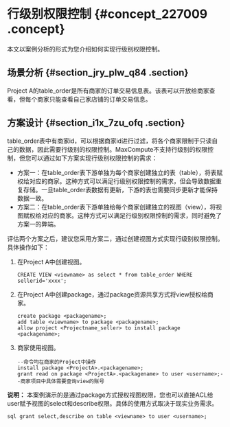 # 行级别权限控制 {#concept_227009 .concept}

本文以案例分析的形式为您介绍如何实现行级别权限控制。

## 场景分析 {#section_jry_plw_q84 .section}

Project A的table\_order是所有商家的订单交易信息表。该表可以开放给商家查看，但每个商家只能查看自己家店铺的订单交易信息。

## 方案设计 {#section_i1x_7zu_ofq .section}

table\_order表中有商家id，可以根据商家id进行过滤，将各个商家限制于只读自己的数据，因此需要行级别的权限控制。MaxCompute不支持行级别的权限控制，但您可以通过如下方案实现行级别权限控制的需求：

-   方案一：在table\_order表下游单独为每个商家创建独立的表（table），将表赋权给对应的商家。这种方式可以满足行级别权限控制的需求，但会导致数据重复存储。一旦table\_order表数据有更新，下游的表也需要同步更新才能保持数据一致。
-   方案二：在table\_order表下游单独给每个商家创建独立的视图（view），将视图赋权给对应的商家。这种方式可以满足行级别权限控制的需求，同时避免了方案一的弊端。

评估两个方案之后，建议您采用方案二，通过创建视图方式实现行级别权限控制。具体操作如下：

1.  在Project A中创建视图。

    ``` {#codeblock_edw_4pg_h82}
    CREATE VIEW <viewname> as select * from table_order WHERE sellerid='xxxx';
    ```

2.  在Project A中创建package，通过package资源共享方式将view授权给商家。

    ``` {#codeblock_76h_kry_ytv}
    create package <packagename>;
    add table <viewname> to package <packagename>;
    allow project <Projectname_seller> to install package <packagename>;
    ```

3.  商家使用视图。

    ``` {#codeblock_g3p_jva_3oi}
    --命令均在商家的Project中操作
    install package <ProjectA>.<packagename>;
    grant read on package <ProjectA>.<packagename> to user <username>;--商家项目中具体需要查询view的账号
    ```


**说明：** 本案例演示的是通过package方式授权视图权限，您也可以直接ACL给user赋予视图的select和describe权限。具体的使用方式取决于现实业务需求。

``` {#codeblock_oua_px4_76q}
sql grant select,describe on table <viewname> to user <username>;
```

